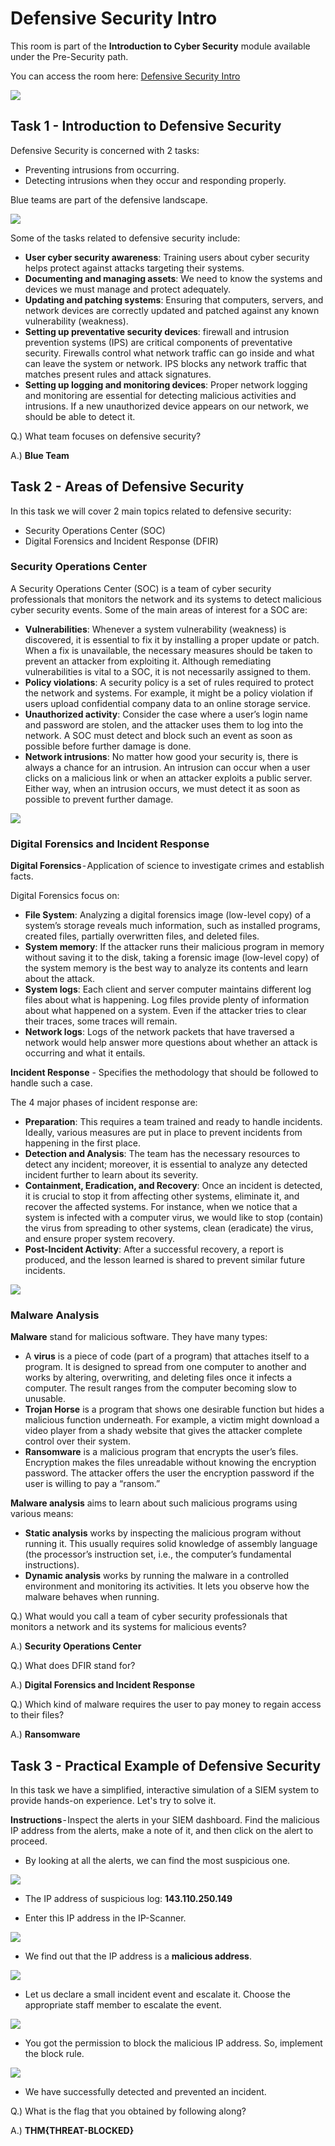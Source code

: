 # Defensive Security Intro

This room is part of the **Introduction to Cyber Security** module available under the Pre-Security path.

You can access the room here: <a href="https://medium.com/r/?url=https%3A%2F%2Ftryhackme.com%2Froom%2Fdefensivesecurityintro">Defensive Security Intro</a>

<img src="Assets/A1-8.png">

## Task 1 - Introduction to Defensive Security
Defensive Security is concerned with 2 tasks:
* Preventing intrusions from occurring.
* Detecting intrusions when they occur and responding properly.

Blue teams are part of the defensive landscape.

<img src="Assets/A1-9.png">

Some of the tasks related to defensive security include:
* **User cyber security awareness**: Training users about cyber security helps protect against attacks targeting their systems.
* **Documenting and managing assets**: We need to know the systems and devices we must manage and protect adequately.
* **Updating and patching systems**: Ensuring that computers, servers, and network devices are correctly updated and patched against any known vulnerability (weakness).
* **Setting up preventative security devices**: firewall and intrusion prevention systems (IPS) are critical components of preventative security. Firewalls control what network traffic can go inside and what can leave the system or network. IPS blocks any network traffic that matches present rules and attack signatures.
* **Setting up logging and monitoring devices**: Proper network logging and monitoring are essential for detecting malicious activities and intrusions. If a new unauthorized device appears on our network, we should be able to detect it.

Q.) What team focuses on defensive security?

A.) **Blue Team**

## Task 2 - Areas of Defensive Security
In this task we will cover 2 main topics related to defensive security:
* Security Operations Center (SOC)
* Digital Forensics and Incident Response (DFIR)

### Security Operations Center
A Security Operations Center (SOC) is a team of cyber security professionals that monitors the network and its systems to detect malicious cyber security events. Some of the main areas of interest for a SOC are:
* **Vulnerabilities**: Whenever a system vulnerability (weakness) is discovered, it is essential to fix it by installing a proper update or patch. When a fix is unavailable, the necessary measures should be taken to prevent an attacker from exploiting it. Although remediating vulnerabilities is vital to a SOC, it is not necessarily assigned to them.
* **Policy violations**: A security policy is a set of rules required to protect the network and systems. For example, it might be a policy violation if users upload confidential company data to an online storage service.
* **Unauthorized activity**: Consider the case where a user’s login name and password are stolen, and the attacker uses them to log into the network. A SOC must detect and block such an event as soon as possible before further damage is done.
* **Network intrusions**: No matter how good your security is, there is always a chance for an intrusion. An intrusion can occur when a user clicks on a malicious link or when an attacker exploits a public server. Either way, when an intrusion occurs, we must detect it as soon as possible to prevent further damage.

<img src="Assets/A1-10.png">

### Digital Forensics and Incident Response
**Digital Forensics** - Application of science to investigate crimes and establish facts.

Digital Forensics focus on:
* **File System**: Analyzing a digital forensics image (low-level copy) of a system’s storage reveals much information, such as installed programs, created files, partially overwritten files, and deleted files.
* **System memory**: If the attacker runs their malicious program in memory without saving it to the disk, taking a forensic image (low-level copy) of the system memory is the best way to analyze its contents and learn about the attack.
* **System logs**: Each client and server computer maintains different log files about what is happening. Log files provide plenty of information about what happened on a system. Even if the attacker tries to clear their traces, some traces will remain.
* **Network logs**: Logs of the network packets that have traversed a network would help answer more questions about whether an attack is occurring and what it entails.

**Incident Response** - Specifies the methodology that should be followed to handle such a case.

The 4 major phases of incident response are:
* **Preparation**: This requires a team trained and ready to handle incidents. Ideally, various measures are put in place to prevent incidents from happening in the first place.
* **Detection and Analysis**: The team has the necessary resources to detect any incident; moreover, it is essential to analyze any detected incident further to learn about its severity.
* **Containment, Eradication, and Recovery**: Once an incident is detected, it is crucial to stop it from affecting other systems, eliminate it, and recover the affected systems. For instance, when we notice that a system is infected with a computer virus, we would like to stop (contain) the virus from spreading to other systems, clean (eradicate) the virus, and ensure proper system recovery.
* **Post-Incident Activity**: After a successful recovery, a report is produced, and the lesson learned is shared to prevent similar future incidents.

<img src="Assets/A1-11.png">

### Malware Analysis
**Malware** stand for malicious software. They have many types:
* A **virus** is a piece of code (part of a program) that attaches itself to a program. It is designed to spread from one computer to another and works by altering, overwriting, and deleting files once it infects a computer. The result ranges from the computer becoming slow to unusable.
* **Trojan Horse** is a program that shows one desirable function but hides a malicious function underneath. For example, a victim might download a video player from a shady website that gives the attacker complete control over their system.
* **Ransomware** is a malicious program that encrypts the user’s files. Encryption makes the files unreadable without knowing the encryption password. The attacker offers the user the encryption password if the user is willing to pay a “ransom.”

**Malware analysis** aims to learn about such malicious programs using various means:
* **Static analysis** works by inspecting the malicious program without running it. This usually requires solid knowledge of assembly language (the processor’s instruction set, i.e., the computer’s fundamental instructions).
* **Dynamic analysis** works by running the malware in a controlled environment and monitoring its activities. It lets you observe how the malware behaves when running.

Q.) What would you call a team of cyber security professionals that monitors a network and its systems for malicious events?

A.) **Security Operations Center**

Q.) What does DFIR stand for?

A.) **Digital Forensics and Incident Response**

Q.) Which kind of malware requires the user to pay money to regain access to their files?

A.) **Ransomware**

## Task 3 - Practical Example of Defensive Security
In this task we have a simplified, interactive simulation of a SIEM system to provide hands-on experience. Let's try to solve it.

**Instructions** - Inspect the alerts in your SIEM dashboard. Find the malicious IP address from the alerts, make a note of it, and then click on the alert to proceed.

* By looking at all the alerts, we can find the most suspicious one.

<img src="Assets/A1-12.png">

* The IP address of suspicious log: **143.110.250.149**

* Enter this IP address in the IP-Scanner.

<img src="Assets/A1-13.png">

* We find out that the IP address is a **malicious address**.

<img src="Assets/A1-14.png">

* Let us declare a small incident event and escalate it. Choose the appropriate staff member to escalate the event.

<img src="Assets/A1-15.png">

* You got the permission to block the malicious IP address. So, implement the block rule.

<img src="Assets/A1-16.png">

* We have successfully detected and prevented an incident.

Q.) What is the flag that you obtained by following along?

A.) **THM{THREAT-BLOCKED}**
